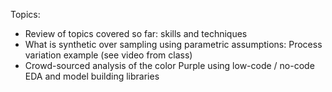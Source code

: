 Topics:
- Review of topics covered so far:  skills and techniques 
- What is synthetic over sampling using parametric assumptions:  Process variation example (see video from class)
- Crowd-sourced analysis of the color Purple using low-code / no-code EDA and model building libraries


